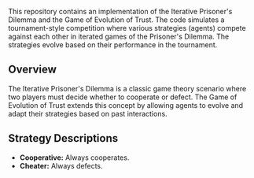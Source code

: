 This repository contains an implementation of the Iterative Prisoner's Dilemma and the Game of Evolution of Trust. The code simulates a tournament-style competition where various strategies (agents) compete against each other in iterated games of the Prisoner's Dilemma. The strategies evolve based on their performance in the tournament.

## Overview
The Iterative Prisoner's Dilemma is a classic game theory scenario where two players must decide whether to cooperate or defect. The Game of Evolution of Trust extends this concept by allowing agents to evolve and adapt their strategies based on past interactions.

## Strategy Descriptions

- **Cooperative:** Always cooperates.
- **Cheater:** Always defects.

